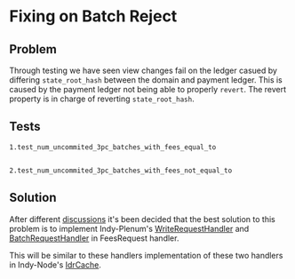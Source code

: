 # Fixing on Batch Reject

## Problem 

Through testing we have seen view changes fail on the ledger casued by differing `state_root_hash` between the domain and payment ledger. This is caused by the payment ledger not being able to properly `revert`. The revert property is in charge of reverting `state_root_hash`.


## Tests

    1.test_num_uncommited_3pc_batches_with_fees_equal_to

        
    2.test_num_uncommited_3pc_batches_with_fees_not_equal_to

## Solution

After different [discussions](https://sovrin.atlassian.net/browse/ST-497) it's been decided that the best solution to this problem is to implement Indy-Plenum's [WriteRequestHandler](https://github.com/hyperledger/indy-plenum/blob/master/plenum/server/request_handlers/handler_interfaces/write_request_handler.py) and [BatchRequestHandler](https://github.com/hyperledger/indy-plenum/blob/master/plenum/server/batch_handlers/batch_request_handler.py) in FeesRequest handler. 

This will be similar to these handlers implementation of these two handlers in Indy-Node's [IdrCache](https://github.com/hyperledger/indy-node/blob/master/indy_node/persistence/idr_cache.py).